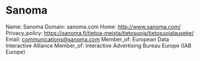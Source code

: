 
# Sanoma

Name: Sanoma
Domain: sanoma.com
Home: http://www.sanoma.com/
Privacy_policy: https://sanoma.fi/tietoa-meista/tietosuoja/tietosuojalauseke/
Email: communications@sanoma.com
Member_of: European Data Interactive Alliance
Member_of: Interactive Advertising Bureau Europe (IAB Europe)
